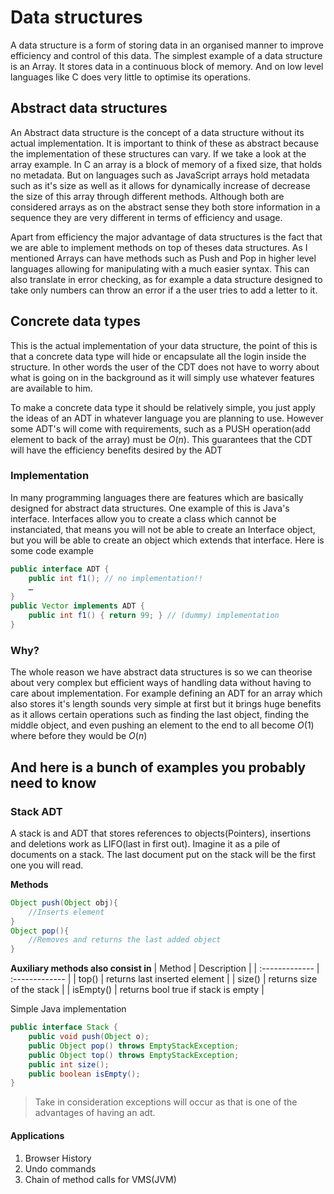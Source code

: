 # Data structures

A data structure is a form of storing data in an organised manner to improve efficiency and control of this data. The simplest example of a data structure is an Array. It stores data in a continuous block of memory. And on low level languages like C does very little to optimise its operations.


## Abstract data structures

An Abstract data structure is the concept of a data structure without its actual implementation. It is important to think of these as abstract because the implementation of these structures can vary. If we take a look at the array example. In C an array is a block of memory of a fixed size, that holds no metadata. But on languages such as JavaScript arrays hold metadata such as it's size as well as it allows for dynamically increase of decrease the size of this array through different methods. Although both are considered arrays as on the abstract sense they both store information in a sequence they are very different in terms of efficiency and usage.

Apart from efficiency the major advantage of data structures is the fact that we are able to implement methods on top of theses data structures. As I mentioned Arrays can have methods such as Push and Pop in higher level languages allowing for manipulating with a much easier syntax. This can also translate in error checking, as for example a data structure designed to take only numbers can throw an error if a the user tries to add a letter to it.

## Concrete data types

This is the actual implementation of your data structure, the point of this is that a concrete data type will hide or encapsulate all the login inside the structure. In other words the user of the CDT does not have to worry about what is going on in the background as it will simply use whatever features are available to him.

To make a concrete data type it should be relatively simple, you just apply the ideas of an ADT in whatever language you are planning to use. However some ADT's will come with requirements, such as a PUSH operation(add element to back of the array) must be $O(n)$. This guarantees that the CDT will have the efficiency benefits desired by the ADT

### Implementation

In many programming languages there are features which are basically designed for abstract data structures. One example of this is Java's interface. Interfaces allow you to create a class which cannot be instanciated, that means you will not be able to create an Interface object, but you will be able to create an object which extends that interface. Here is some code example

```Java
public interface ADT {
	public int f1(); // no implementation!!
	…
}
public Vector implements ADT {
	public int f1() { return 99; } // (dummy) implementation
}
```

### Why?

The whole reason we have abstract data structures is so we can theorise about very complex but efficient ways of handling data without having to care about implementation. For example defining an ADT for an array which also stores it's length sounds very simple at first but it brings huge benefits as it allows certain operations such as finding the last object, finding the middle object, and even pushing an element to the end to all become $O(1)$ where before they would be $O(n)$

## And here is a bunch of examples you probably need to know 

### Stack ADT

A stack is and ADT that stores references to objects(Pointers),
insertions and deletions work as LIFO(last in first out). Imagine it as a pile of documents on a stack. The last document put on the stack will be the first one you will read.

**Methods** 
```Java
Object push(Object obj){
	//Inserts element
}
Object pop(){
	//Removes and returns the last added object
}
```
**Auxiliary methods also consist in**
| Method | Description     |
| :------------- | :------------- |
| top()       | returns last inserted element |
| size()      | returns size of the stack   |
| isEmpty()   | returns bool true if stack is empty   |

Simple Java implementation

```Java
public interface Stack {
	public void push(Object o);
	public Object pop() throws EmptyStackException;
	public Object top() throws EmptyStackException;
	public int size();
	public boolean isEmpty();
}
```
> Take in consideration exceptions will occur as that is one of the advantages of having an adt.

#### Applications 
1. Browser History
2. Undo commands
3. Chain of method calls for VMS(JVM)
##
